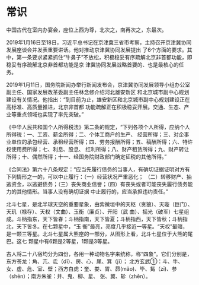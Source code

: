 # 常识
中国古代在室内办宴会，座位上西为尊，北次之，南再次之，东最次。

2019年1月16日至18日，习近平总书记在京津冀三省市考察，主持召开京津冀协同发展座谈会并发表重要讲话。他对推动京津冀协同发展提出
了6个方面的要求。其中，第一条要求紧紧抓住“牛鼻子”不放松，积极稳妥有序疏解北京非首都功能，即稳妥有序疏解北京非首都功能是京
津冀协同发展战略首要的、也是最核心的任务。

2019年1月11日，国务院新闻办举行新闻发布会，京津冀协同发展领导小组办公室副主任、国家发展改革委副主任林念修介绍河北雄安新区
和北京城市副中心规划建设有关情况。他指出：“到目前为止，雄安新区和北京城市副中心规划建设正在高标准、高质量推进，北京非首都
功能疏解正在积极稳妥开展。交通、生态、产业等重点领域也实现了率先突破。”

《中华人民共和国个人所得税法》第二条的规定，“下列各项个人所得，应纳个人所得税：一、工资、薪金所得；二、个体工商户的生产、
经营所得；三、对企事业单位的承包经营、承租经营所得；四、劳务报酬所得；五、稿酬所得；六、特许权使用费所得；七、利息、股息、
红利所得；八、财产租赁所得；九、财产转让所得；十、偶然所得；十一、经国务院财政部门确定征税的其他所得。”

《合同法》第六十八条规定：“应当先履行债务的当事人，有确切证据证明对方有下列情形之一的，可以中止履行：（一）经营状况严重恶化；
（二）转移财产、抽逃资金，以逃避债务；（三）丧失商业信誉；（四）有丧失或者可能丧失履行债务能力的其他情形。当事人没有确切证据
中止履行的，应当承担违约责任。”

北斗七星，是北半球天空的重要星象，由紫微垣中的天枢（贪狼）、天璇（巨门）、天玑（禄存）、天权（文曲）、玉衡（廉贞）、开阳（武
曲）、摇光（破军）七星组成。斗柄指东，天下皆春；斗柄指南，天下皆夏；斗柄指西，天下皆秋；斗柄指北，天下皆冬。在七颗星中，“玉
衡”最亮，亮度几乎接近一等星。“天权”最暗，是一颗三等星。北斗七星属大熊座的一部分，从图形上看，北斗七星位于大熊的尾巴。这七
颗星中有6颗是2等星，1颗是3等星。

古人将二十八宿均分为四份，各用一种动物名字来统称，称“四象”。它们分别是，东方苍龙：角、亢、氐（dī）、房、心、尾、箕（jī）；
北方玄武①：斗、牛、女、虚、危、室、壁；西方白虎：奎、娄、胃、昴(mǎo)、毕、觜（zī)、参（shēn）；南方朱雀：井、鬼、柳、星、
张、翼、轸（zhěn）。

